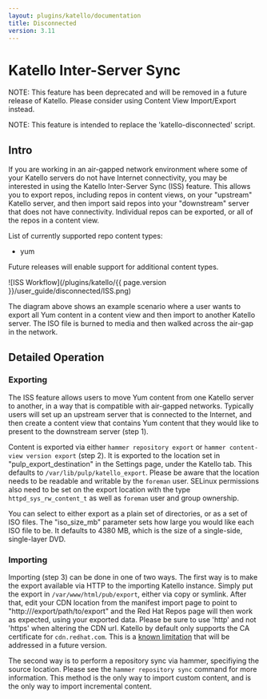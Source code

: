 ```yaml
---
layout: plugins/katello/documentation
title: Disconnected
version: 3.11
---
```


# Katello Inter-Server Sync

NOTE: This feature has been deprecated and will be removed in a future release
of Katello. Please consider using Content View Import/Export instead.

NOTE: This feature is intended to replace the 'katello-disconnected' script.

## Intro

If you are working in an air-gapped network environment where some of your
Katello servers do not have Internet connectivity, you may be interested in
using the Katello Inter-Server Sync (ISS) feature. This allows you to export
repos, including repos in content views, on your "upstream" Katello server, and
then import said repos into your "downstream" server that does not have
connectivity. Individual repos can be exported, or all of the repos in a
content view.

List of currently supported repo content types:

 * yum

Future releases will enable support for additional content types.

![ISS Workflow](/plugins/katello/{{ page.version }}/user_guide/disconnected/ISS.png)

The diagram above shows an example scenario where a user wants to export all
Yum content in a content view and then import to another Katello server. The
ISO file is burned to media and then walked across the air-gap in the network.

## Detailed Operation

### Exporting

The ISS feature allows users to move Yum content from one Katello server to
another, in a way that is compatible with air-gapped networks. Typically users
will set up an upstream server that is connected to the Internet, and then
create a content view that contains Yum content that they would like to present
to the downstream server (step 1).

Content is exported via either `hammer repository export` or `hammer
content-view version export` (step 2). It is exported to the location set in
"pulp_export_destination" in the Settings page, under the Katello tab. This
defaults to `/var/lib/pulp/katello_export`.  Please be aware that the location
needs to be readable and writable by the `foreman` user. SELinux permissions
also need to be set on the export location with the type
`httpd_sys_rw_content_t` as well as `foreman` user and group ownership.

You can select to either export as a plain set of directories, or as a set of
ISO files. The "iso_size_mb" parameter sets how large you would like each ISO
file to be. It defaults to 4380 MB, which is the size of a single-side,
single-layer DVD.

### Importing

Importing (step 3) can be done in one of two ways. The first way is to make the
export available via HTTP to the importing Katello instance. Simply put the
export in `/var/www/html/pub/export`, either via copy or symlink. After that,
edit your CDN location from the manifest import page to point to
"http://<hostname>/export/path/to/export" and the Red Hat Repos page will then
work as expected, using your exported data. Please be sure to use 'http' and
not 'https' when altering the CDN url. Katello by default only supports the CA
certificate for `cdn.redhat.com`. This is a [known
limitation](http://projects.theforeman.org/issues/16392) that will be addressed
in a future version.

The second way is to perform a repository sync via hammer, specifiying the
source location. Please see the `hammer repository sync` command for more
information. This method is the only way to import custom content, and is the
only way to import incremental content.

